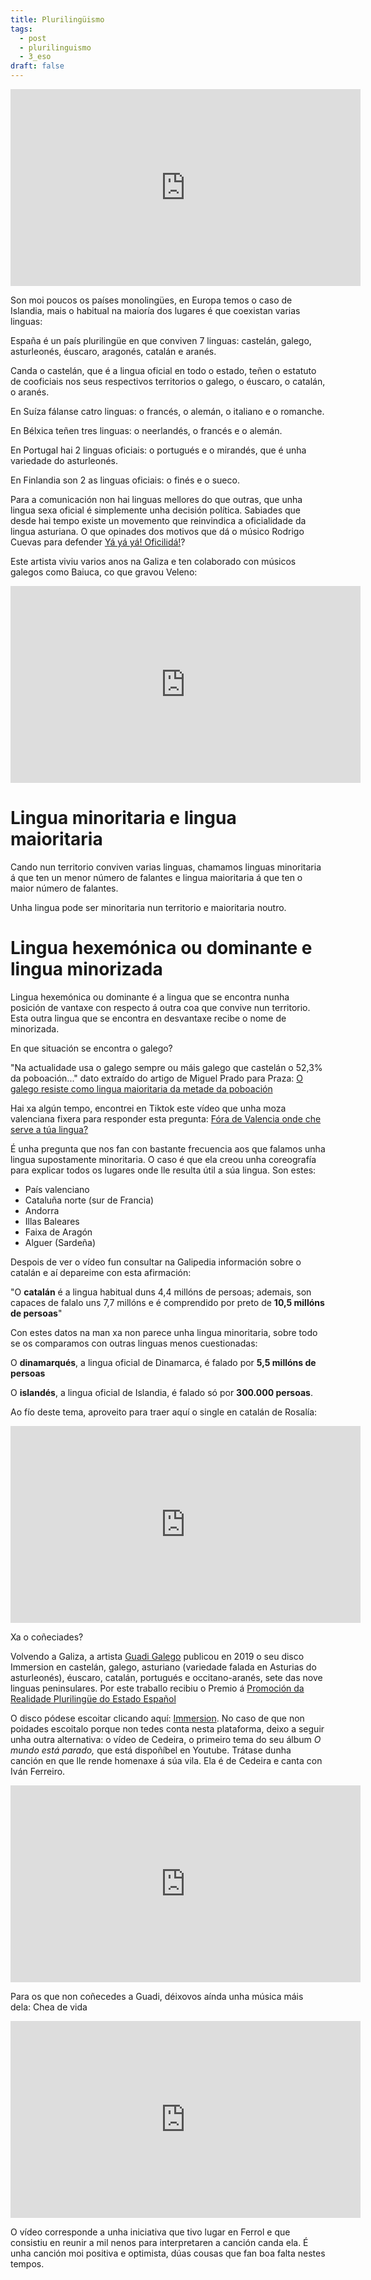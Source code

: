```yaml
---
title: Plurilingüismo
tags:
  - post
  - plurilinguismo
  - 3_eso
draft: false
---
```

<iframe width="560" height="315" src="https://www.youtube.com/embed/Gd9wSXraYaM" title="YouTube video player" frameborder="0" allow="accelerometer; autoplay; clipboard-write; encrypted-media; gyroscope; picture-in-picture" allowfullscreen></iframe>

Son moi poucos os países monolingües, en Europa temos o caso de Islandia, mais o habitual na maioría dos lugares é que coexistan varias linguas:

España é un país plurilingüe en que conviven 7 linguas: castelán, galego, asturleonés, éuscaro, aragonés, catalán e aranés.

Canda o castelán, que é a lingua oficial en todo o estado, teñen o estatuto de cooficiais nos seus respectivos territorios o galego, o éuscaro, o catalán, o aranés.

En Suíza fálanse catro linguas: o francés, o alemán, o italiano e o romanche.

En Bélxica teñen tres linguas: o neerlandés, o francés e o alemán.

En Portugal hai 2 linguas oficiais: o portugués e o mirandés, que é unha variedade do asturleonés.

En Finlandia son 2 as linguas oficiais: o finés e o sueco.

Para a comunicación non hai linguas mellores do que outras, que unha lingua sexa oficial é simplemente unha decisión política. Sabiades que desde hai tempo existe un movemento que reinvindica a oficialidade da lingua asturiana. O que opinades dos motivos que dá o músico Rodrigo Cuevas para defender [Yá yá yá! Oficilidá!](https://twitter.com/rodrigocuevasg/status/1448984608939335680)?

Este artista viviu varios anos na Galiza e ten colaborado con músicos galegos como Baiuca, co que gravou Veleno:

<iframe width="560" height="315" src="https://www.youtube.com/embed/I97z1hNnwMw" title="YouTube video player" frameborder="0" allow="accelerometer; autoplay; clipboard-write; encrypted-media; gyroscope; picture-in-picture" allowfullscreen></iframe>

# Lingua minoritaria e lingua maioritaria

Cando nun territorio conviven varias linguas, chamamos linguas minoritaria á que ten un menor número de falantes e lingua maioritaria á que ten o maior número de falantes.

Unha lingua pode ser minoritaria nun territorio e maioritaria noutro.

# Lingua hexemónica ou dominante e lingua minorizada

Lingua hexemónica ou dominante é a lingua que se encontra nunha posición de vantaxe con respecto á outra coa que convive nun territorio. Esta outra lingua que se encontra en desvantaxe recibe o  nome de minorizada.

En que situación se encontra o galego?

"Na actualidade usa o galego sempre ou máis galego que castelán o 52,3% da poboación..." dato
extraído do artigo de Miguel Prado para Praza: [O galego resiste como lingua maioritaria da metade
da poboación](https://praza.gal/acontece/o-galego-resiste-como-lingua-maioritaria-da-metade-da-poboacion)

Hai xa algún tempo, encontrei en Tiktok este vídeo que unha moza valenciana fixera para responder esta pregunta:
[Fóra de Valencia onde che serve a túa lingua?](https://www.tiktok.com/@redeula_/video/6899137134800784642?lang=en)

É unha pregunta que nos fan con bastante frecuencia aos que falamos unha lingua supostamente minoritaria. O caso é que ela creou unha coreografía para explicar todos os lugares onde lle resulta útil a súa lingua. Son estes:

* País valenciano
* Cataluña norte (sur de Francia)
* Andorra
* Illas Baleares
* Faixa de Aragón
* Alguer (Sardeña)

Despois de ver o vídeo fun consultar na Galipedia información sobre o catalán e aí depareime con esta afirmación:

"O **catalán** é a lingua habitual duns 4,4 millóns de persoas; ademais, son capaces de falalo uns 7,7 millóns e é comprendido por preto de **10,5 millóns de persoas**"

Con estes datos na man xa non parece unha lingua minoritaria, sobre todo se os comparamos con
outras linguas menos cuestionadas:

O **dinamarqués**, a lingua oficial de Dinamarca, é falado por **5,5 millóns de persoas**

O **islandés**, a lingua oficial de Islandia, é falado só por **300.000 persoas**.

Ao fío deste tema, aproveito para traer aquí o single en catalán de Rosalía:

<iframe width="560" height="315" src="https://www.youtube.com/embed/eQCpjOBJ5UQ" title="YouTube video player" frameborder="0" allow="accelerometer; autoplay; clipboard-write; encrypted-media; gyroscope; picture-in-picture" allowfullscreen></iframe>

Xa o coñeciades?

Volvendo a Galiza, a artista [Guadi Galego](https://gl.wikipedia.org/wiki/Guadi_Galego) publicou en 2019 o seu disco Immersion en castelán, galego, asturiano (variedade falada en Asturias do asturleonés), éuscaro, catalán, portugués e occitano-aranés, sete das nove linguas peninsulares. Por este traballo recibiu o Premio á [Promoción da Realidade Plurilingüe do Estado Español](https://www.nosdiario.gal/articulo/cultura/guadi-galego-premio-promocion-da-realidade-plurilingue-estado-espanol/20191121112437087186.html)

O disco pódese escoitar clicando aquí: [Immersion](https://open.spotify.com/album/22govFGOMzXM7YcMu2ApBK?autoplay=true&v=L). No caso de que non poidades escoitalo porque non tedes conta nesta plataforma, deixo a seguir unha outra alternativa: o vídeo de Cedeira, o primeiro tema do seu álbum *O mundo está parado,* que está dispoñíbel en Youtube. Trátase dunha canción en que lle rende homenaxe á súa vila. Ela é de Cedeira e canta con Iván Ferreiro.

<iframe width="560" height="315" src="https://www.youtube.com/embed/XgTpsuk8zYo" title="YouTube video player" frameborder="0" allow="accelerometer; autoplay; clipboard-write; encrypted-media; gyroscope; picture-in-picture" allowfullscreen></iframe>

Para os que non coñecedes a Guadi, déixovos aínda unha música máis dela: Chea de vida

<iframe width="560" height="315" src="https://www.youtube.com/embed/6K8imYXul4c" title="YouTube video player" frameborder="0" allow="accelerometer; autoplay; clipboard-write; encrypted-media; gyroscope; picture-in-picture" allowfullscreen></iframe>

O vídeo corresponde a unha iniciativa que tivo lugar en Ferrol e que consistiu en reunir a mil nenos para interpretaren a canción canda ela. É unha canción moi positiva e optimista, dúas cousas que fan boa falta nestes tempos.